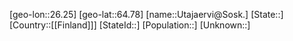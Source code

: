 ﻿---
location: [64.78,26.25]
type: City
tags:
- geo/City


SpocWebEntityId: 35142
isDeleted: false
confidential: public

---
[geo-lon::26.25]
[geo-lat::64.78]
[name::Utajaervi@Sosk.]
[State::]
[Country::[[Finland]]]
[StateId::]
[Population::]
[Unknown::]

